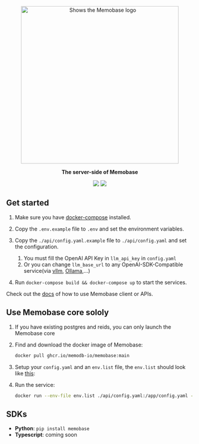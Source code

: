 <div align="center">
    <a href="https://memobase.io">
    <picture>
      <source media="(prefers-color-scheme: dark)" srcset="https://assets.memodb.io/memobase-dark.svg">
      <img alt="Shows the Memobase logo" src="https://assets.memodb.io/memobase-light.svg" width="424">
    </picture>
  </a>
  <p><strong>The server-side of Memobase</strong></p>
  <p>
    <img src="https://img.shields.io/badge/docker-blue">
    <img src="https://img.shields.io/badge/version-0.0.1.dev-green">
  </p>
</div>




## Get started
1. Make sure you have [docker-compose](https://docs.docker.com/compose/install/) installed.
2. Copy the `.env.example` file to `.env` and set the environment variables.
3. Copy the `./api/config.yaml.example` file to `./api/config.yaml` and set the configuration.
   1. You must fill the OpenAI API Key in `llm_api_key`  in `config.yaml`
   2. Or you can change `llm_base_url` to any OpenAI-SDK-Compatible service(via [vllm](https://github.com/vllm-project/vllm), [Ollama](https://github.com/ollama/ollama?tab=readme-ov-file),...)

4. Run `docker-compose build && docker-compose up` to start the services.

Check out the [docs](https://docs.memobase.io/quickstart) of how to use Memobase client or APIs.



## Use Memobase core sololy

1. If you have existing postgres and reids, you can only launch the Memobase core

2. Find and download the docker image of Memobase:

   ```bash
   docker pull ghcr.io/memodb-io/memobase:main
   ```

3. Setup your `config.yaml` and an `env.list` file, the `env.list` should look like [this](./api/.env.example):

4. Run the service:
   ```bash
   docker run --env-file env.list ./api/config.yaml:/app/config.yaml -p 8019:8000 ghcr.io/memodb-io/memobase:main
   ```

   

## SDKs

- **Python**: `pip install memobase`
- **Typescript**: coming soon

